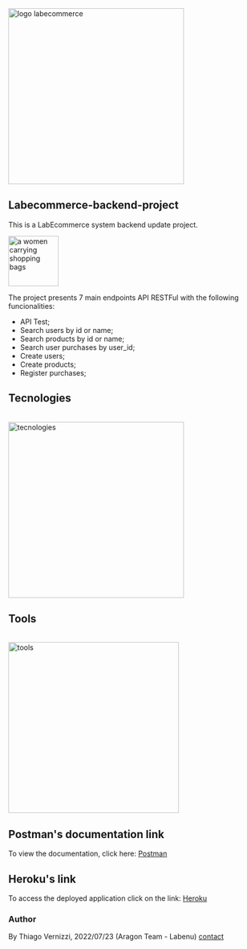 <img width="350" alt="logo labecommerce" src="https://user-images.githubusercontent.com/95821657/180656696-b90994cd-e3f9-4943-8cea-ec09311b3a29.png">

## Labecommerce-backend-project 

This is a LabEcommerce system backend update project. 

<img width="100" src="https://emojipedia-us.s3.amazonaws.com/source/skype/289/shopping-bags_1f6cd-fe0f.png" alt="a women carrying shopping bags"/>

The project presents 7 main endpoints API RESTFul with the following funcionalities: 
- API Test;
- Search users by id or name;
- Search products by id or name;
- Search user purchases by user_id;
- Create users;
- Create products;
- Register purchases;

## Tecnologies
</br>
<img width="350" alt="tecnologies" src="https://user-images.githubusercontent.com/95821657/180657012-323ecb67-c980-4b56-a3ce-4131da26ecd7.png">

## Tools
</br>
<img width="340" alt="tools" src="https://user-images.githubusercontent.com/95821657/180657619-7f01d31c-7a12-4174-8eac-7abca6ba1ee4.png">

## Postman's documentation link
To view the documentation, click here: [Postman](https://documenter.getpostman.com/view/20784974/UzXKWymv)

## Heroku's link
To access the deployed application click on the link: [Heroku](https://app-lab-ecommerce.herokuapp.com/) 

### Author
By Thiago Vernizzi, 2022/07/23 (Aragon Team - Labenu)
[contact](mailto:thiago.vernizzi@gmail.com)


